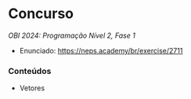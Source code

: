 # Concurso
*OBI 2024: Programação Nível 2, Fase 1*

- Enunciado: https://neps.academy/br/exercise/2711

### Conteúdos
- Vetores